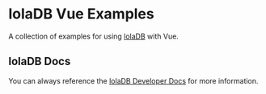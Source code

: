 # lolaDB Vue Examples

A collection of examples for using [lolaDB](https://loladb.com?utm_source=github&utm_medium=js-framework-examples&utm_campaign=vue) with Vue.

## lolaDB Docs

You can always reference the [lolaDB Developer Docs](https://docs.loladb.com/?utm_source=github&utm_medium=js-framework-examples&utm_campaign=vue) for more information.
